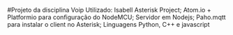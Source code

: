 #Projeto da disciplina Voip
Utilizado:
Isabell Asterisk Project;
Atom.io + Platformio para configuração do NodeMCU;
Servidor em Nodejs;
Paho.mqtt para instalar o client no Asterisk;
Linguagens Python, C++ e javascript
